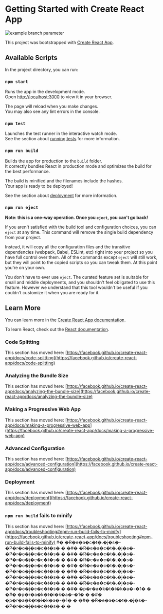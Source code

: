# Getting Started with Create React App
![example branch parameter](https://github.com/github/docs/actions/workflows/main.yml/badge.svg?branch=PRAKTIKA)

This project was bootstrapped with [Create React App](https://github.com/facebook/create-react-app).

## Available Scripts

In the project directory, you can run:

### `npm start`

Runs the app in the development mode.\
Open [http://localhost:3000](http://localhost:3000) to view it in your browser.

The page will reload when you make changes.\
You may also see any lint errors in the console.

### `npm test`

Launches the test runner in the interactive watch mode.\
See the section about [running tests](https://facebook.github.io/create-react-app/docs/running-tests) for more information.

### `npm run build`

Builds the app for production to the `build` folder.\
It correctly bundles React in production mode and optimizes the build for the best performance.

The build is minified and the filenames include the hashes.\
Your app is ready to be deployed!

See the section about [deployment](https://facebook.github.io/create-react-app/docs/deployment) for more information.

### `npm run eject`

**Note: this is a one-way operation. Once you `eject`, you can't go back!**

If you aren't satisfied with the build tool and configuration choices, you can `eject` at any time. This command will remove the single build dependency from your project.

Instead, it will copy all the configuration files and the transitive dependencies (webpack, Babel, ESLint, etc) right into your project so you have full control over them. All of the commands except `eject` will still work, but they will point to the copied scripts so you can tweak them. At this point you're on your own.

You don't have to ever use `eject`. The curated feature set is suitable for small and middle deployments, and you shouldn't feel obligated to use this feature. However we understand that this tool wouldn't be useful if you couldn't customize it when you are ready for it.

## Learn More

You can learn more in the [Create React App documentation](https://facebook.github.io/create-react-app/docs/getting-started).

To learn React, check out the [React documentation](https://reactjs.org/).

### Code Splitting

This section has moved here: [https://facebook.github.io/create-react-app/docs/code-splitting](https://facebook.github.io/create-react-app/docs/code-splitting)

### Analyzing the Bundle Size

This section has moved here: [https://facebook.github.io/create-react-app/docs/analyzing-the-bundle-size](https://facebook.github.io/create-react-app/docs/analyzing-the-bundle-size)

### Making a Progressive Web App

This section has moved here: [https://facebook.github.io/create-react-app/docs/making-a-progressive-web-app](https://facebook.github.io/create-react-app/docs/making-a-progressive-web-app)

### Advanced Configuration

This section has moved here: [https://facebook.github.io/create-react-app/docs/advanced-configuration](https://facebook.github.io/create-react-app/docs/advanced-configuration)

### Deployment

This section has moved here: [https://facebook.github.io/create-react-app/docs/deployment](https://facebook.github.io/create-react-app/docs/deployment)

### `npm run build` fails to minify

This section has moved here: [https://facebook.github.io/create-react-app/docs/troubleshooting#npm-run-build-fails-to-minify](https://facebook.github.io/create-react-app/docs/troubleshooting#npm-run-build-fails-to-minify)
#� �R�e�a�c�t�.�j�s�-�P�r�o�j�e�c�t�s�
�
�#� �R�e�a�c�t�.�j�s�-�P�r�o�j�e�c�t�s�
�
�#� �R�e�a�c�t�.�j�s�-�P�r�o�j�e�c�t�s�
�
�#� �R�e�a�c�t�.�j�s�-�P�r�o�j�e�c�t�s�
�
�#� �R�e�a�c�t�.�j�s�-�P�r�o�j�e�c�t�s�
�
�#� �R�e�a�c�t�.�j�s�-�P�r�o�j�e�c�t�s�
�
�#� �R�e�a�c�t�.�j�s�-�P�r�o�j�e�c�t�s�
�
�#� �R�e�a�c�t�.�j�s�-�P�r�o�j�e�c�t�s�
�
�#� �p�r�a�k�t�i�k�a�-�1�
�
�#� �p�r�a�k�t�i�k�a�-�1�
�
�#� �p�r�a�k�t�i�k�a�-�1�
�
�#� �R�e�a�c�t�.�j�s�-�P�r�o�j�e�c�t�s�
�
�
